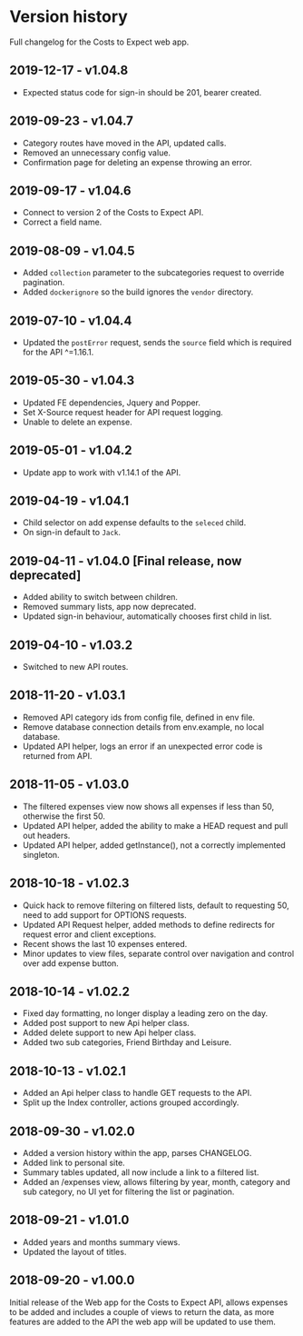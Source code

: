 # Version history

Full changelog for the Costs to Expect web app.

## 2019-12-17 - v1.04.8

- Expected status code for sign-in should be 201, bearer created.

## 2019-09-23 - v1.04.7

- Category routes have moved in the API, updated calls.
- Removed an unnecessary config value.
- Confirmation page for deleting an expense throwing an error.

## 2019-09-17 - v1.04.6

- Connect to version 2 of the Costs to Expect API.
- Correct a field name.

## 2019-08-09 - v1.04.5

* Added `collection` parameter to the subcategories request to override pagination.
* Added `dockerignore` so the build ignores the `vendor` directory.

## 2019-07-10 - v1.04.4

* Updated the `postError` request, sends the `source` field which is required for the API ^=1.16.1. 

## 2019-05-30 - v1.04.3

* Updated FE dependencies, Jquery and Popper.
* Set X-Source request header for API request logging.
* Unable to delete an expense.

## 2019-05-01 - v1.04.2 

* Update app to work with v1.14.1 of the API.

## 2019-04-19 - v1.04.1 

* Child selector on add expense defaults to the `seleced` child.
* On sign-in default to `Jack`.

## 2019-04-11 - v1.04.0 [Final release, now deprecated]

* Added ability to switch between children.
* Removed summary lists, app now deprecated.
* Updated sign-in behaviour, automatically chooses first child in list.

## 2019-04-10 - v1.03.2

* Switched to new API routes.

## 2018-11-20 - v1.03.1

* Removed API category ids from config file, defined in env file.
* Remove database connection details from env.example, no local database.
* Updated API helper, logs an error if an unexpected error code is returned from API.

## 2018-11-05 - v1.03.0

* The filtered expenses view now shows all expenses if less than 50, otherwise the first 50.
* Updated API helper, added the ability to make a HEAD request and pull out headers.
* Updated API helper, added getInstance(), not a correctly implemented singleton. 

## 2018-10-18 - v1.02.3

* Quick hack to remove filtering on filtered lists, default to requesting 50, need to add support for OPTIONS requests.
* Updated API Request helper, added methods to define redirects for request error and client exceptions.
* Recent shows the last 10 expenses entered.
* Minor updates to view files, separate control over navigation and control over add expense button.

## 2018-10-14 - v1.02.2

* Fixed day formatting, no longer display a leading zero on the day.
* Added post support to new Api helper class.
* Added delete support to new Api helper class.
* Added two sub categories, Friend Birthday and Leisure.

## 2018-10-13 - v1.02.1

* Added an Api helper class to handle GET requests to the API.
* Split up the Index controller, actions grouped accordingly.

## 2018-09-30 - v1.02.0

* Added a version history within the app, parses CHANGELOG.
* Added link to personal site.
* Summary tables updated, all now include a link to a filtered list.
* Added an /expenses view, allows filtering by year, month, category and sub category, no UI yet for filtering the list or pagination.

## 2018-09-21 - v1.01.0

* Added years and months summary views.
* Updated the layout of titles.

## 2018-09-20 - v1.00.0

Initial release of the Web app for the Costs to Expect API, allows 
expenses to be added and includes a couple of views to return the data, as more 
features are added to the API the web app will be updated to use them.
